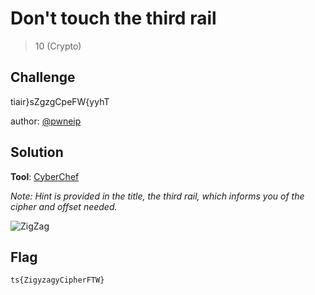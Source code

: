 # Don't touch the third rail
> 10 (Crypto)

## Challenge

tiair}sZgzgCpeFW{yyhT

author: [@pwneip](https://twitter.com/pwnEIP)

## Solution

**Tool**: [CyberChef](https://gchq.github.io/CyberChef/#recipe=Rail_Fence_Cipher_Decode(3,0))

_Note: Hint is provided in the title, the third rail, which informs you of the cipher and offset needed._

![ZigZag](https://github.com/logicoverflow/sans-new2cyber-ctf/blob/main/crypto-ciphers-n-encodings/rail/Screen%20Shot%202022-03-26%20at%2023.33.20.png)

## Flag

```ts{ZigyzagyCipherFTW}```
